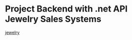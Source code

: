 # Project Backend with .net API Jewelry Sales Systems
[jewelry](https://projectjewelry.azurewebsites.net/) 
